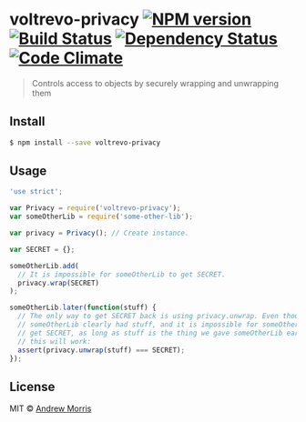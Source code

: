 # voltrevo-privacy [![NPM version][npm-image]][npm-url] [![Build Status][travis-image]][travis-url] [![Dependency Status][daviddm-image]][daviddm-url] [![Code Climate](https://codeclimate.com/github/voltrevo/voltrevo-privacy/badges/gpa.svg)](https://codeclimate.com/github/voltrevo/voltrevo-privacy)
> Controls access to objects by securely wrapping and unwrapping them


## Install

```sh
$ npm install --save voltrevo-privacy
```


## Usage

```js
'use strict';

var Privacy = require('voltrevo-privacy');
var someOtherLib = require('some-other-lib');

var privacy = Privacy(); // Create instance.

var SECRET = {};

someOtherLib.add(
  // It is impossible for someOtherLib to get SECRET.
  privacy.wrap(SECRET)
);

someOtherLib.later(function(stuff) {
  // The only way to get SECRET back is using privacy.unwrap. Even though
  // someOtherLib clearly had stuff, and it is impossible for someOtherLib to
  // get SECRET, as long as stuff is the thing we gave someOtherLib earlier,
  // this will work:
  assert(privacy.unwrap(stuff) === SECRET);
});
```

## License

MIT © [Andrew Morris](http://andrewmorris.io/)


[npm-image]: https://badge.fury.io/js/voltrevo-privacy.svg
[npm-url]: https://npmjs.org/package/voltrevo-privacy
[travis-image]: https://travis-ci.org/voltrevo/voltrevo-privacy.svg?branch=master
[travis-url]: https://travis-ci.org/voltrevo/voltrevo-privacy
[daviddm-image]: https://david-dm.org/voltrevo/voltrevo-privacy.svg?theme=shields.io
[daviddm-url]: https://david-dm.org/voltrevo/voltrevo-privacy
